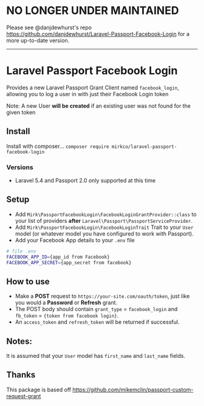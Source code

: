 # NO LONGER UNDER MAINTAINED
Please see @danjdewhurst's repo https://github.com/danjdewhurst/Laravel-Passport-Facebook-Login for a more up-to-date version.

---

# Laravel Passport Facebook Login
Provides a new Laravel Passport Grant Client named `facebook_login`, allowing you to log a user in with just their Facebook Login token

Note: A new User **will be created** if an existing user was not found for the given token 

## Install

Install with composer...  `composer require mirkco/laravel-passport-facebook-login`

### Versions

* Laravel 5.4 and Passport 2.0 only supported at this time

## Setup

* Add `Mirk\PassportFacebookLogin\FacebookLoginGrantProvider::class` to your list of providers **after** `Laravel\Passport\PassportServiceProvider`.
* Add `Mirk\PassportFacebookLogin\FacebookLoginTrait` Trait to your `User` model (or whatever model you have configured to work with Passport).
* Add your Facebook App details to your `.env` file
```bash
# file .env
FACEBOOK_APP_ID={app_id from Facebook}
FACEBOOK_APP_SECRET={app_secret from facebook}
```

## How to use

* Make a **POST** request to `https://your-site.com/oauth/token`, just like you would a **Password** or **Refresh** grant.
* The POST body should contain `grant_type` = `facebook_login` and `fb_token` = `{token from facebook login}`.
* An `access_token` and `refresh_token` will be returned if successful.

## Notes:
It is assumed that your `User` model has `first_name` and `last_name` fields. 

## Thanks
This package is based off https://github.com/mikemclin/passport-custom-request-grant
